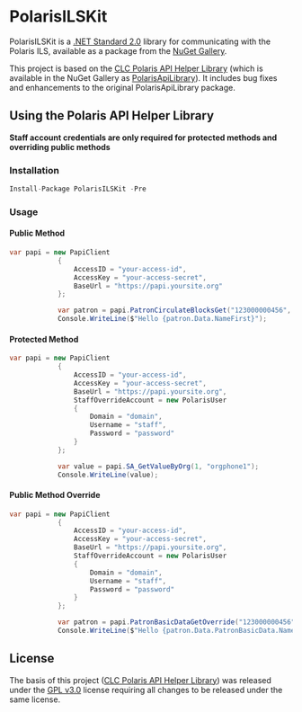 # PolarisILSKit

PolarisILSKit is a [.NET Standard 2.0](https://github.com/dotnet/standard/blob/master/docs/versions/netstandard2.0.md) library for communicating with the Polaris ILS, available as a package from the [NuGet Gallery](https://www.nuget.org/packages/PolarisILSKit/).

This project is based on the [CLC Polaris API Helper Library](https://bitbucket.org/clcdpc/polaris-api-csharp/src/master/) (which is available in the NuGet Gallery as [PolarisApiLibrary](https://www.nuget.org/packages/PolarisApiLibrary/)). It includes bug fixes and enhancements to the original PolarisApiLibrary package.

## Using the Polaris API Helper Library

**Staff account credentials are only required for protected methods and overriding public methods**

### Installation

```c#
Install-Package PolarisILSKit -Pre
```


### Usage

#### Public Method

```c#
var papi = new PapiClient
            {
                AccessID = "your-access-id",
                AccessKey = "your-access-secret",
                BaseUrl = "https://papi.yoursite.org"
            };

            var patron = papi.PatronCirculateBlocksGet("123000000456", "0000");
            Console.WriteLine($"Hello {patron.Data.NameFirst}");
```

#### Protected Method 

```c#
var papi = new PapiClient
            {
                AccessID = "your-access-id",
                AccessKey = "your-access-secret",
                BaseUrl = "https://papi.yoursite.org",
                StaffOverrideAccount = new PolarisUser
                {
                    Domain = "domain",
                    Username = "staff",
                    Password = "password"
                }
            };

            var value = papi.SA_GetValueByOrg(1, "orgphone1");
            Console.WriteLine(value);
```

#### Public Method Override

```c#
var papi = new PapiClient
            {
                AccessID = "your-access-id",
                AccessKey = "your-access-secret",
                BaseUrl = "https://papi.yoursite.org",
                StaffOverrideAccount = new PolarisUser
                {
                    Domain = "domain",
                    Username = "staff",
                    Password = "password"
                }
            };

            var patron = papi.PatronBasicDataGetOverride("123000000456");
            Console.WriteLine($"Hello {patron.Data.PatronBasicData.NameFirst}");
```

## License

The basis of this project ([CLC Polaris API Helper Library](https://bitbucket.org/clcdpc/polaris-api-csharp/src/master/)) was released under the [GPL v3.0](https://bitbucket.org/clcdpc/polaris-api-csharp/src/master/LICENSE.txt) license requiring all changes to be released under the same license.
